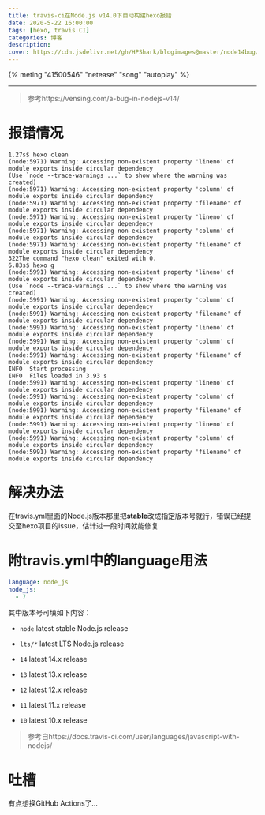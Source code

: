 ```yaml
---
title: travis-ci在Node.js v14.0下自动构建hexo报错
date: 2020-5-22 16:00:00
tags: [hexo, travis CI]
categories: 博客
description: 
cover: https://cdn.jsdelivr.net/gh/HPShark/blogimages@master/node14bug/编译错误.png
---
```


{% meting "41500546" "netease" "song" "autoplay" %}

---

> 参考https://vensing.com/a-bug-in-nodejs-v14/

# 报错情况

```shell
1.27s$ hexo clean
(node:5971) Warning: Accessing non-existent property 'lineno' of module exports inside circular dependency
(Use `node --trace-warnings ...` to show where the warning was created)
(node:5971) Warning: Accessing non-existent property 'column' of module exports inside circular dependency
(node:5971) Warning: Accessing non-existent property 'filename' of module exports inside circular dependency
(node:5971) Warning: Accessing non-existent property 'lineno' of module exports inside circular dependency
(node:5971) Warning: Accessing non-existent property 'column' of module exports inside circular dependency
(node:5971) Warning: Accessing non-existent property 'filename' of module exports inside circular dependency
322The command "hexo clean" exited with 0.
6.83s$ hexo g
(node:5991) Warning: Accessing non-existent property 'lineno' of module exports inside circular dependency
(Use `node --trace-warnings ...` to show where the warning was created)
(node:5991) Warning: Accessing non-existent property 'column' of module exports inside circular dependency
(node:5991) Warning: Accessing non-existent property 'filename' of module exports inside circular dependency
(node:5991) Warning: Accessing non-existent property 'lineno' of module exports inside circular dependency
(node:5991) Warning: Accessing non-existent property 'column' of module exports inside circular dependency
(node:5991) Warning: Accessing non-existent property 'filename' of module exports inside circular dependency
INFO  Start processing
INFO  Files loaded in 3.93 s
(node:5991) Warning: Accessing non-existent property 'lineno' of module exports inside circular dependency
(node:5991) Warning: Accessing non-existent property 'column' of module exports inside circular dependency
(node:5991) Warning: Accessing non-existent property 'filename' of module exports inside circular dependency
(node:5991) Warning: Accessing non-existent property 'lineno' of module exports inside circular dependency
(node:5991) Warning: Accessing non-existent property 'column' of module exports inside circular dependency
(node:5991) Warning: Accessing non-existent property 'filename' of module exports inside circular dependency
```

# 解决办法

在travis.yml里面的Node.js版本那里把**stable**改成指定版本号就行，错误已经提交至hexo项目的issue，估计过一段时间就能修复

# 附travis.yml中的language用法

```yaml
language: node_js
node_js:
  - 7
```

其中版本号可填如下内容：

- `node` latest stable Node.js release

- `lts/*` latest LTS Node.js release

- `14` latest 14.x release

- `13` latest 13.x release

- `12` latest 12.x release

- `11` latest 11.x release

- `10` latest 10.x release

> 参考自https://docs.travis-ci.com/user/languages/javascript-with-nodejs/

# 吐槽

有点想换GitHub Actions了...